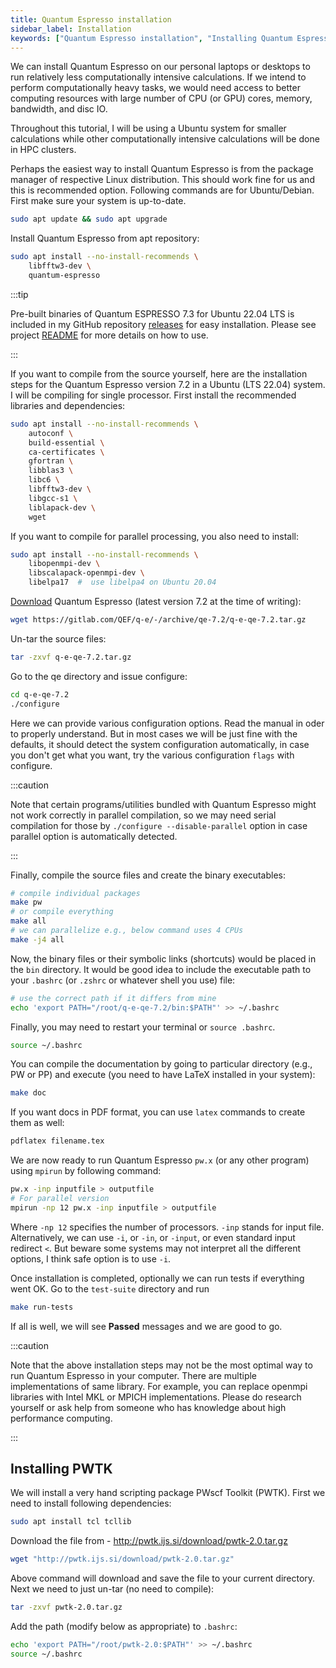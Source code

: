 ```yaml
---
title: Quantum Espresso installation
sidebar_label: Installation
keywords: ["Quantum Espresso installation", "Installing Quantum Espresso", "PWTK"]
---
```


We can install Quantum Espresso on our personal laptops or desktops to run
relatively less computationally intensive calculations. If we intend to perform
computationally heavy tasks, we would need access to better computing resources
with large number of CPU (or GPU) cores, memory, bandwidth, and disc IO.

Throughout this tutorial, I will be using a Ubuntu system for smaller
calculations while other computationally intensive calculations will be done in
HPC clusters.

Perhaps the easiest way to install Quantum Espresso is from the package manager
of respective Linux distribution. This should work fine for us and this is
recommended option. Following commands are for Ubuntu/Debian. First make sure
your system is up-to-date.

```bash
sudo apt update && sudo apt upgrade
```

Install Quantum Espresso from apt repository:
```bash
sudo apt install --no-install-recommends \
    libfftw3-dev \
    quantum-espresso
```

:::tip

Pre-built binaries of Quantum ESPRESSO 7.3 for Ubuntu 22.04 LTS is included in
my GitHub repository [releases](https://github.com/pranabdas/espresso/releases)
for easy installation. Please see project [README](
https://github.com/pranabdas/espresso#quantum-espresso-installer) for more
details on how to use.

:::

If you want to compile from the source yourself, here are the installation steps
for the Quantum Espresso version 7.2 in a Ubuntu (LTS 22.04) system. I will be
compiling for single processor. First install the recommended libraries and
dependencies:

```bash
sudo apt install --no-install-recommends \
    autoconf \
    build-essential \
    ca-certificates \
    gfortran \
    libblas3 \
    libc6 \
    libfftw3-dev \
    libgcc-s1 \
    liblapack-dev \
    wget
```

If you want to compile for parallel processing, you also need to install:

```bash
sudo apt install --no-install-recommends \
    libopenmpi-dev \
    libscalapack-openmpi-dev \
    libelpa17  #  use libelpa4 on Ubuntu 20.04
```

[Download](https://gitlab.com/QEF/q-e/-/releases) Quantum Espresso (latest
version 7.2 at the time of writing):

```bash
wget https://gitlab.com/QEF/q-e/-/archive/qe-7.2/q-e-qe-7.2.tar.gz
```

Un-tar the source files:
```bash
tar -zxvf q-e-qe-7.2.tar.gz
```

Go to the qe directory and issue configure:
```bash
cd q-e-qe-7.2
./configure
```

Here we can provide various configuration options. Read the manual in oder to
properly understand. But in most cases we will be just fine with the defaults,
it should detect the system configuration automatically, in case you don't get
what you want, try the various configuration `flags` with configure.

:::caution

Note that certain programs/utilities bundled with Quantum Espresso might not
work correctly in parallel compilation, so we may need serial compilation for
those by `./configure --disable-parallel` option in case parallel option is
automatically detected.

:::

Finally, compile the source files and create the binary executables:

```bash
# compile individual packages
make pw
# or compile everything
make all
# we can parallelize e.g., below command uses 4 CPUs
make -j4 all
```

Now, the binary files or their symbolic links (shortcuts) would be placed in the
`bin` directory. It would be good idea to include the executable path to your
`.bashrc` (or `.zshrc` or whatever shell you use) file:

```bash
# use the correct path if it differs from mine
echo 'export PATH="/root/q-e-qe-7.2/bin:$PATH"' >> ~/.bashrc
```

Finally, you may need to restart your terminal or `source .bashrc`.
```bash
source ~/.bashrc
```

You can compile the documentation by going to particular directory (e.g., PW or
PP) and execute (you need to have LaTeX installed in your system):

```bash
make doc
```

If you want docs in PDF format, you can use `latex` commands to create them as
well:

```bash
pdflatex filename.tex
```

We are now ready to run Quantum Espresso `pw.x` (or any other program) using
`mpirun` by following command:

```bash
pw.x -inp inputfile > outputfile
# For parallel version
mpirun -np 12 pw.x -inp inputfile > outputfile
```
Where `-np 12` specifies the number of processors. `-inp` stands for input file.
Alternatively, we can use `-i`, or `-in`, or `-input`, or even standard input
redirect `<`. But beware some systems may not interpret all the different
options, I think safe option is to use `-i`.

Once installation is completed, optionally we can run tests if everything went
OK. Go to the `test-suite` directory and run

```bash
make run-tests
```
If all is well, we will see **Passed** messages and we are good to go.

:::caution

Note that the above installation steps may not be the most optimal way to run
Quantum Espresso in your computer. There are multiple implementations of same
library. For example, you can replace openmpi libraries with Intel MKL or MPICH
implementations. Please do research yourself or ask help from someone who has
knowledge about high performance computing.

:::

## Installing PWTK
We will install a very hand scripting package PWscf Toolkit (PWTK). First we
need to install following dependencies:

```bash
sudo apt install tcl tcllib
```

Download the file from - http://pwtk.ijs.si/download/pwtk-2.0.tar.gz

```bash
wget "http://pwtk.ijs.si/download/pwtk-2.0.tar.gz"
```

Above command will download and save the file to your current directory. Next we
need to just un-tar (no need to compile):

```bash
tar -zxvf pwtk-2.0.tar.gz
```

Add the path (modify below as appropriate) to `.bashrc`:

```bash
echo 'export PATH="/root/pwtk-2.0:$PATH"' >> ~/.bashrc
source ~/.bashrc
```
